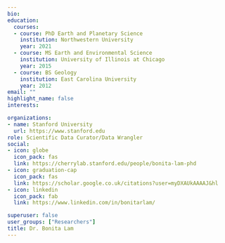```yaml
---
bio: 
education:
  courses:
  - course: PhD Earth and Planetary Science
    institution: Northwestern University
    year: 2021
  - course: MS Earth and Environmental Science
    institution: University of Illinois at Chicago
    year: 2015
  - course: BS Geology
    institution: East Carolina University
    year: 2012
email: ""
highlight_name: false
interests:

organizations:
- name: Stanford University
  url: https://www.stanford.edu
role: Scientific Data Curator/Data Wrangler
social:
- icon: globe
  icon_pack: fas
  link: https://cherrylab.stanford.edu/people/bonita-lam-phd
- icon: graduation-cap
  icon_pack: fas
  link: https://scholar.google.co.uk/citations?user=myDXAUkAAAAJ&hl
- icon: linkedin
  icon_pack: fab
  link: https://www.linkedin.com/in/bonitarlam/

superuser: false
user_groups: ["Researchers"]
title: Dr. Bonita Lam
---
```


